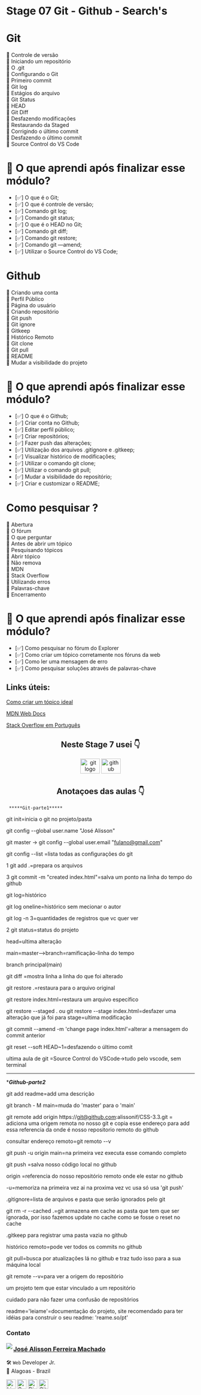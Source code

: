 # Stage 07 Git - Github - Search's

# Git

🚀 Controle de versão </br>
🚀 Iniciando um repositório </br>
🚀 O .git </br>
🚀 Configurando o Git </br>
🚀 Primeiro commit </br>
🚀 Git log </br>
🚀 Estágios do arquivo </br>
🚀 Git Status </br>
🚀 HEAD </br>
🚀 Git Diff </br>
🚀 Desfazendo modificações </br>
🚀 Restaurando da Staged </br>
🚀 Corrigindo o último commit </br>
🚀 Desfazendo o último commit </br>
🚀 Source Control do VS Code

# 🤔 O que aprendi após finalizar esse módulo?

- [✅] O que é o Git;
- [✅] O que é controle de versão;
- [✅] Comando git log;
- [✅] Comando git status;
- [✅] O que é o HEAD no Git;
- [✅] Comando git diff;
- [✅] Comando git restore;
- [✅] Comando git —amend;
- [✅] Utilizar o Source Control do VS Code;

# Github

🚀 Criando uma conta </br>
🚀 Perfil Público </br>
🚀 Página do usuário </br>
🚀 Criando repositório </br>
🚀 Git push </br>
🚀 Git ignore </br>
🚀 Gitkeep </br>
🚀 Histórico Remoto </br>
🚀 Git clone </br>
🚀 Git pull </br>
🚀 README </br>
🚀 Mudar a visibilidade do projeto

# 🤔 O que aprendi após finalizar esse módulo?

- [✅] O que é o Github;
- [✅] Criar conta no Github;
- [✅] Editar perfil público;
- [✅] Criar repositórios;
- [✅] Fazer push das alterações;
- [✅] Utilização dos arquivos .gitignore e .gitkeep;
- [✅] Visualizar histórico de modificações;
- [✅] Utilizar o comando git clone;
- [✅] Utilizar o comando git pull;
- [✅] Mudar a visibilidade do repositório;
- [✅] Criar e customizar o README;

# Como pesquisar ?

🚀 Abertura </br>
🚀 O fórum </br>
🚀 O que perguntar </br>
🚀 Antes de abrir um tópico </br>
🚀 Pesquisando tópicos </br>
🚀 Abrir tópico </br>
🚀 Não remova </br>
🚀 MDN </br>
🚀 Stack Overflow </br>
🚀 Utilizando erros </br>
🚀 Palavras-chave </br>
🚀 Encerramento

# 🤔 O que aprendi após finalizar esse módulo?

- [✅] Como pesquisar no fórum do Explorer
- [✅] Como criar um tópico corretamente nos fóruns da web
- [✅] Como ler uma mensagem de erro
- [✅] Como pesquisar soluções através de palavras-chave

## Links úteis:

[Como criar um tópico ideal](https://www.notion.so/Como-criar-um-t-pico-ideal-408faa68bebc4f9590711ee935c9cac9)

[MDN Web Docs](https://developer.mozilla.org/pt-BR/)

[Stack Overflow em Português](https://pt.stackoverflow.com/)

<h2 align="center">Neste Stage 7 usei 👇</h2>

<div align="center">

  <img src="https://cdn.jsdelivr.net/gh/devicons/devicon/icons/git/git-original.svg" height="40" width="52" alt="git logo"  />
  <img src="https://cdn.jsdelivr.net/gh/devicons/devicon/icons/github/github-original.svg" height="40" width="52" alt="github logo"   />
          
</div>

<h2 align="center">Anotaçoes das aulas 👇</h2>

<div align="left">

     *****Git-parte1*****

git init=inicia o git no projeto/pasta

git config --global user.name "José Alisson"

git master → git config --global user.email "fulano@gmail.com"

git config --list  =lista todas as configurações do git

1 git add .=prepara os arquivos

3 git commit -m "created index.html"=salva um ponto na linha do tempo do github

git log=histórico

git log oneline=histórico sem mecionar o autor

git log -n 3=quantidades de registros que vc quer ver

2 git status=status do projeto

head=ultima alteração

main=master-->branch=ramificação-linha do tempo

branch principal(main)

git diff =mostra linha a linha do que foi alterado

git restore .=restaura para o arquivo original

git restore index.html=restaura um arquivo específico

git restore --staged . ou git restore --stage index.html=desfazer uma alteração que já foi para stage=ultima modificação

git commit --amend -m 'change page index.html'=alterar a mensagem do commit anterior

git reset --soft HEAD~1=desfazendo o último comit

ultima aula de git =Source Control do VSCode->tudo pelo vscode, sem terminal

-----------------------------------------------------------------------------------
******Github-parte2*****

git add readme=add uma descrição

git branch - M main=muda do 'master' para o 'main'

git remote add origin https://git@github.com:alissonif/CSS-3.3.git = adiciona uma origem remota no nosso git e copia esse endereço para add essa  referencia da onde é nosso repositorio remoto do github

consultar endereço remoto=git remoto --v

git push -u origin main=na primeira vez executa esse comando completo

git push =salva nosso código local no github

 origin =referencia do nosso repositório remoto onde ele estar no github

-u=memoriza na primeira  vez ai na proxima vez vc usa só usa 'git push'

.gitignore=lista de arquivos e pasta que serão ignorados pelo git 

git rm -r --cached .=git armazena em cache as pasta que tem que ser ignorada, por isso fazemos update no cache como se fosse o reset no cache

.gitkeep para registrar uma pasta vazia no github

histórico remoto=pode ver todos os commits no github

git pull=busca por atualizações lá no github e traz tudo isso para a sua máquina local

git remote --v=para ver a origem do repositório

um projeto tem que estar vinculado a um repositório

cuidado para não fazer uma confusão de repositórios

readme='leiame'=documentação do projeto, site recomendado para ter idéias para construir o seu readme: 'reame.so/pt'

</div>


### Contato

<img align="left" src="https://www.github.com/alissonif.png?size=150">

### [**José Alisson Ferreira Machado**](https://github.com/alissonif)

🛠 `Web` Developer Jr. <br>
📍 Alagoas - Brazil

<a href="https://www.linkedin.com/in/josealissonif/" target="_blank"><img src="https://img.shields.io/badge/LinkedIn-0077B5?style=flat&logo=linkedin&logoColor=white" alt="LinkedIn Badge" height="25"></a>&nbsp;<a href="mailto:josealissonif@gmail.com" target="_blank"><img src="https://img.shields.io/badge/Gmail-D14836?style=flat&logo=gmail&logoColor=white" alt="Gmail Badge" height="25"></a>&nbsp;<a href="#"><img src="https://img.shields.io/badge/Discord-%237289DA.svg?logo=discord&logoColor=white" title="josealisson#5744" alt="Discord Badge" height="25"></a>&nbsp;<a href="https://www.github.com/alissonif" target="_blank"><img src="https://img.shields.io/badge/GitHub-100000?style=flat&logo=github&logoColor=white" alt="GitHub Badge" height="25"></a>&nbsp;
<br clear="left"/>
